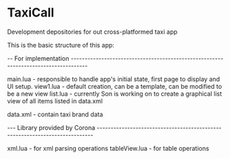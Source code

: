 # TaxiCall
Development depositories for out cross-platformed taxi app

This is the basic structure of this app:


-- For implementation ------------------------------------------------------------------------------------

main.lua - responsible to handle app's initial state, first page to display and UI setup.
view1.lua - default creation, can be a template, can be modified to be a new view
list.lua - currently Son is working on to create a graphical list view of all items listed in data.xml

data.xml - contain taxi brand data

--- Library provided by Corona ----------------------------------------------------------------------------

xml.lua - for xml parsing operations
tableView.lua - for table operations
